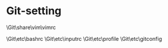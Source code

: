 Git-setting 
===========

\Git\share\vim\vimrc 

\Git\etc\bashrc
\Git\etc\inputrc
\Git\etc\profile
\Git\etc\gitconfig
